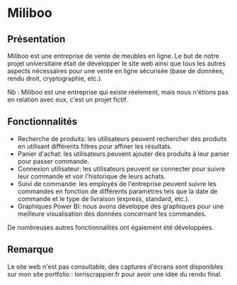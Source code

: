 # Miliboo

## Présentation

Miliboo est une entreprise de vente de meubles en ligne. Le but de notre projet universitaire était de développer le site web ainsi que tous les autres aspects nécessaires pour une vente en ligne sécurisée (base de données, rendu droit, cryptographie, etc.).

Nb : Miliboo est une entreprise qui existe réelement, mais nous n'étions pas en relation avec eux, c'est un projet fictif.

## Fonctionnalités

* Recherche de produits: les utilisateurs peuvent rechercher des produits en utilisant différents filtres pour affiner les résultats.
* Panier d'achat: les utilisateurs peuvent ajouter des produits à leur panier pour passer commande.
* Connexion utilisateur: les utilisateurs peuvent se connecter pour suivre leur commande et voir l'historique de leurs achats.
* Suivi de commande: les employés de l'entreprise peuvent suivre les commandes en fonction de différents paramètres tels que la date de commande et le type de livraison (express, standard, etc.).
* Graphiques Power BI: nous avons développé des graphiques pour une meilleure visualisation des données concernant les commandes.

De nombreuses autres fonctionnalités ont également été développées.

## Remarque

Le site web n'est pas consultable, des captures d'écrans sont disponibles sur mon site portfolio : lorriscrappier.fr pour avoir une idée du rendu final.
